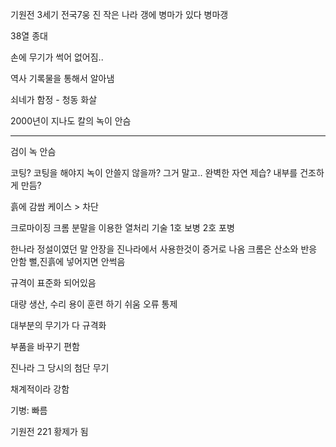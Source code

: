 기원전 3세기 전국7웅
진 작은 나라
갱에 병마가 있다
병마갱

38열 종대

손에 무기가 썩어 없어짐..

역사 기록물을 통해서 알아냄 

쇠네가 함정  - 청동 화살

2000년이 지나도 칼의 녹이 안슴

--- 
검이 녹 안슴

코팅? 
코팅을 해야지 녹이 안쓸지 않을까? 
그거 말고.. 완벽한 자연 제습? 내부를 건조하게 만듬?

흙에 감쌈
케이스 
\> 차단

크로마이징
크롬 분말을 이용한 열처리 기술
1호 보병
2호 포병

한나라 정설이였던 말 안장을 진나라에서 사용한것이 증거로 나옴
크롬은 산소와 반응 안함
뻘,진흙에 넣어지면 안썩음

규격이 표준화 되어있음

대량 생산, 수리 용이 
훈련 하기 쉬움
오류 통제

대부분의 무기가 다 규격화

부품을 바꾸기 편함

진나라 그 당시의  첨단 무기

채계적이라 강함

기병: 빠름

기원전 221 황제가 됨
